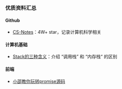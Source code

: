 ### 优质资料汇总



#### Github

* [CS-Notes](https://github.com/CyC2018/CS-Notes)：4W+ star，记录计算机科学相关



#### 计算机基础

* [Stack的三种含义](http://www.ruanyifeng.com/blog/2013/11/stack.html)：介绍 “调用栈” 和 “内存栈“ 的区别



#### 前端

* [小邵教你玩转promise源码](https://juejin.im/post/5b6e5cbf51882519ad61b67e)

